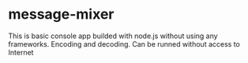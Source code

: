 # message-mixer
This is basic console app builded with node.js without using any frameworks. Encoding and decoding. Can be runned without access to Internet
